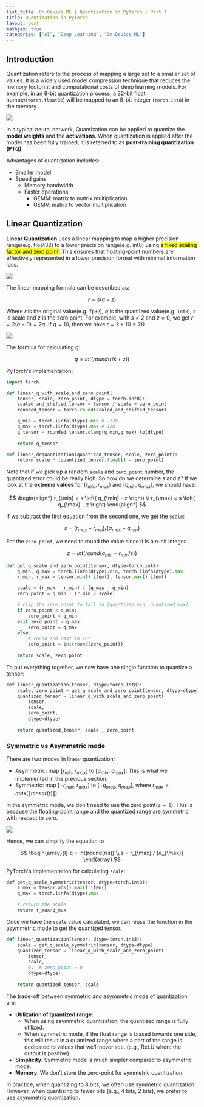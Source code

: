 ```yaml
---
list_title: On-Device ML | Quantization in PyTorch | Part 1
title: Quantization in PyTorch
layout: post
mathjax: true
categories: ["AI", "Deep Learning", "On-Device ML"]
---
```


## Introduction

Quantization refers to the process of mapping a large set to a smaller set of values. It is a widely used model compression technique that reduces the memory footprint and computational costs of deep learning models. For example, in an 8-bit quantization process, a 32-bit float number(`torch.float32`) will be mapped to an 8-bit integer (`torch.int8`) in the memory.

<div style="display: block; width: 50%;">
<img class="md-img-center" src="{{site.baseurl}}/assets/images/2022/03/quant-2.png">
</div>

In a typical neural network, Quantization can be applied to quantize the **model weights** and the **activations**. When quantization is applied after the model has been fully trained, it is referred to as **post-training quantization (PTQ)**.

Advantages of quantization includes:

- Smaller model
- Speed gains
    - Memory bandwidth
    - Faster operations
        - GEMM: matrix to matrix multiplication
        - GEMV: matrix to vector multiplication

## Linear Quantization

**Linear Quantization** uses a linear mapping to map a higher precision range(e.g. float32) to a lower precision range(e.g. int8) using <mark>a fixed scaling factor and zero point</mark>. This ensures that floating-point numbers are effectively represented in a lower precision format with minimal information loss.

<div style="display: block; width: 50%;">
<img class="md-img-center" src="{{site.baseurl}}/assets/images/2022/03/quant-3.png">
</div>

The linear mapping formula can be described as:

$$
r = s(q - z)
$$

Where $r$ is the original value(e.g. `fp32`), $q$ is the quantized value(e.g. `int8`), $s$ is scale and $z$ is the zero point. For example, with $s=2$ and $z=0$, we get $r = 2(q-0) = 2q$. If $q = 10$, then we have $r = 2 \times 10 = 20$.

<div style="display: block; width: 50%;">
<img class="md-img-center" src="{{site.baseurl}}/assets/images/2022/03/quant-4.png">
</div>

The formula for calculating $q$:

$$
q = int(round(r/s+z))
$$

PyTorch's implementation:

```python
import torch

def linear_q_with_scale_and_zero_point(
    tensor, scale, zero_point, dtype = torch.int8):
    scaled_and_shifted_tensor = tensor / scale + zero_point
    rounded_tensor = torch.round(scaled_and_shifted_tensor)

    q_min = torch.iinfo(dtype).min # -128
    q_max = torch.iinfo(dtype).max # 128
    q_tensor = rounded_tensor.clamp(q_min,q_max).to(dtype)
    
    return q_tensor

def linear_dequantization(quantized_tensor, scale, zero_point):
    return scale * (quantized_tensor.float() - zero_point)
```

Note that if we pick up a random `scale` and `zero_point` number, the quantized error could be really high. So how do we determine $s$ and $z$? If we look at the **extreme values** for $[r_{min}, r_{max}]$ and $[q_{min}, q_{max}]$, we should have:

$$
\begin{align*}
r_{\min} = s \left( q_{\min} - z \right) \\
r_{\max} = s \left( q_{\max} - z \right)
\end{align*}
$$

If we subtract the first equation from the second one, we get the `scale`:

$$
s = (r_{max} - r_{min}) / (q_{max} - q_{min})
$$

For the `zero point`, we need to round the value since it is a n-bit integer

$$
z = int(round(q_{min} - r_{min}/s))
$$

```python
def get_q_scale_and_zero_point(tensor, dtype=torch.int8):
    q_min, q_max = torch.iinfo(dtype).min, torch.iinfo(dtype).max
    r_min, r_max = tensor.min().item(), tensor.max().item()

    scale = (r_max - r_min) / (q_max - q_min)
    zero_point = q_min - (r_min / scale)

    # clip the zero_point to fall in [quantized_min, quantized_max]
    if zero_point < q_min:
        zero_point = q_min
    elif zero_point > q_max:
        zero_point = q_max
    else:
        # round and cast to int
        zero_point = int(round(zero_point))
    
    return scale, zero_point
```

To put everything together, we now have one single function to quantize a tensor:

```python
def linear_quantization(tensor, dtype=torch.int8):
    scale, zero_point = get_q_scale_and_zero_point(tensor, dtype=dtype)
    quantized_tensor = linear_q_with_scale_and_zero_point(
        tensor,
        scale, 
        zero_point, 
        dtype=dtype)
    
    return quantized_tensor, scale , zero_point
```

### Symmetric vs Asymmetric mode

There are two modes in linear quantization:

- Asymmetric: map $[r_{min}, r_{max}]$ to [$q_{min}$, $q_{max}$]. This is what we implemented in the previous section.
- Symmetric: map $[-r_{max}, r_{max}]$ to [$-q_{max}$, $q_{max}$], where $r_{max} = max(\|tensor(r)\|)$

In the symmetric mode, we don't need to use the zero point(`z = 0`). This is because the floating-point range and the quantized range are symmetric with respect to zero.

<img class="md-img-left" src="{{site.baseurl}}/assets/images/2022/03/quant-5.png">

Hence, we can simplify the equation to 

$$
\begin{array}{l}
q = int(round(r/s)) \\
s =  r_{\max} / {q_{\max}}
\end{array}
$$

PyTorch's implementation for calculating `scale`:

```python
def get_q_scale_symmetric(tensor, dtype=torch.int8):
    r_max = tensor.abs().max().item()
    q_max = torch.iinfo(dtype).max

    # return the scale
    return r_max/q_max
```

Once we have the `scale` value calculated, we can reuse the function in the asymmetric mode to get the quantized tensor. 

```python
def linear_quantization(tensor, dtype=torch.int8):
    scale = get_q_scale_symmetric(tensor, dtype=dtype)
    quantized_tensor = linear_q_with_scale_and_zero_point(
        tensor,
        scale, 
        0,  # zero_point = 0
        dtype=dtype)
    
    return quantized_tensor, scale
```

The trade-off between symmetric and asymmetric mode of quantization are:

- **Utilization of quantized range**:
    - When using asymmetric quantization, the quantized range is fully utilized.
    - When symmetric mode, if the float range is biased towards one side, this will result in a quantized range where a part of the range is dedicated to values that we'll never see. (e.g., ReLU where the output is positive).
- **Simplicity**: Symmetric mode is much simpler compared to asymmetric mode.
- **Memory**: We don’t store the zero-point for symmetric quantization.

In practice, when quantizing to 8 bits, we often use symmetric quantization. However, when quantizing to fewer bits (e.g., 4 bits, 2 bits), we prefer to use asymmetric quantization.